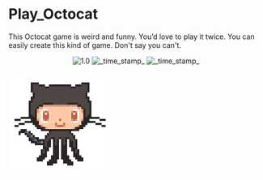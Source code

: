 # Play_Octocat
This Octocat game is weird and funny. You’d love to play it twice. You can easily create this kind of game. Don't say you can't. 
 <div align="center">  
  <!-- Version -->
    <img src="https://img.shields.io/badge/Version-1.0-blue.svg?longCache=true&style=flat-square"
      alt="1.0" />
    <!-- Last Updated -->
    <img src="https://img.shields.io/badge/Updated-July 3, 2020-orange.svg?longCache=true&style=flat-square"
      alt="_time_stamp_" />
  <!-- Status -->
    <img src="https://img.shields.io/badge/Status-Active-green.svg?longCache=true&style=flat-square"
      alt="_time_stamp_" />
  </div>
 
![alt text](https://github.com/AhsanParadise/Octocat_Game/blob/master/img/octocat.gif?raw=true)


